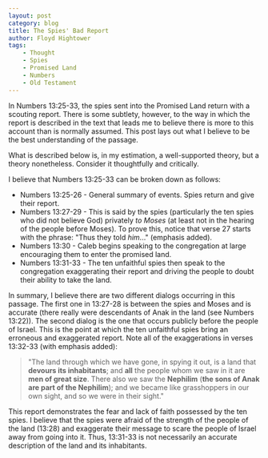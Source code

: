 ```yaml
---
layout: post
category: blog
title: The Spies' Bad Report
author: Floyd Hightower
tags:
    - Thought
    - Spies
    - Promised Land
    - Numbers
    - Old Testament
---
```


In Numbers 13:25-33, the spies sent into the Promised Land return with a scouting report. There is some subtlety, however, to the way in which the report is described in the text that leads me to believe there is more to this account than is normally assumed. This post lays out what I believe to be the best understanding of the passage.

What is described below is, in my estimation, a well-supported theory, but a theory nonetheless. Consider it thoughtfully and critically.

I believe that Numbers 13:25-33 can be broken down as follows:

- Numbers 13:25-26 - General summary of events. Spies return and give their report.
- Numbers 13:27-29 - This is said by the spies (particularly the ten spies who did not believe God) privately *to Moses* (at least not in the hearing of the people before Moses). To prove this, notice that verse 27 starts with the phrase: "Thus they told *him*..." (emphasis added).
- Numbers 13:30 - Caleb begins speaking to the congregation at large encouraging them to enter the promised land.
- Numbers 13:31-33 - The ten unfaithful spies then speak to the congregation exaggerating their report and driving the people to doubt their ability to take the land.

In summary, I believe there are two different dialogs occurring in this passage. The first one in 13:27-28 is between the spies and Moses and is accurate (there really were descendants of Anak in the land (see Numbers 13:22)). The second dialog is the one that occurs publicly before the people of Israel. This is the point at which the ten unfaithful spies bring an erroneous and exaggerated report. Note all of the exaggerations in verses 13:32-33 (with emphasis added):

> "The land through which we have gone, in spying it out, is a land that **devours its inhabitants**; and **all** the people whom we saw in it are **men of great size**. There also we saw the **Nephilim** (**the sons of Anak are part of the Nephilim**); and we became like grasshoppers in our own sight, and so we were in their sight."

This report demonstrates the fear and lack of faith possessed by the ten spies. I believe that the spies were afraid of the strength of the people of the land (13:28) and exaggerate their message to scare the people of Israel away from going into it. Thus, 13:31-33 is not necessarily an accurate description of the land and its inhabitants.
